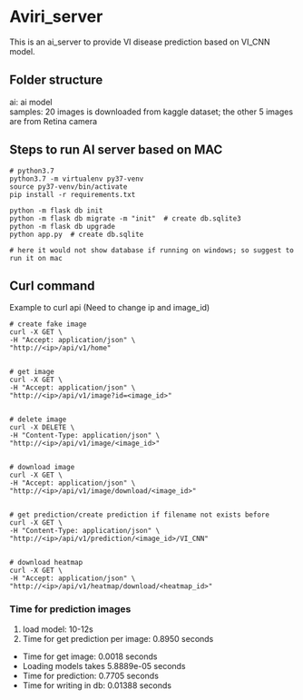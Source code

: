# Aviri_server
This is an ai_server to provide VI disease prediction based on VI_CNN model.

## Folder structure
ai: ai model <br>
samples: 20 images is downloaded from kaggle dataset; the other 5 images are from Retina camera


## Steps to run AI server based on MAC
```
# python3.7 
python3.7 -m virtualenv py37-venv
source py37-venv/bin/activate
pip install -r requirements.txt

python -m flask db init 
python -m flask db migrate -m "init"  # create db.sqlite3
python -m flask db upgrade
python app.py  # create db.sqlite

# here it would not show database if running on windows; so suggest to run it on mac
```

## Curl command 
Example to curl api (Need to change ip and image_id)
```
# create fake image 
curl -X GET \
-H "Accept: application/json" \
"http://<ip>/api/v1/home"  


# get image 
curl -X GET \
-H "Accept: application/json" \
"http://<ip>/api/v1/image?id=<image_id>"


# delete image 
curl -X DELETE \
-H "Content-Type: application/json" \
"http://<ip>/api/v1/image/<image_id>"


# download image 
curl -X GET \
-H "Accept: application/json" \
"http://<ip>/api/v1/image/download/<image_id>"


# get prediction/create prediction if filename not exists before
curl -X GET \
-H "Content-Type: application/json" \
"http://<ip>/api/v1/prediction/<image_id>/VI_CNN"


# download heatmap
curl -X GET \
-H "Accept: application/json" \
"http://<ip>/api/v1/heatmap/download/<heatmap_id>"
```


### Time for prediction images

1) load model: 10-12s
2) Time for get prediction per image:  0.8950 seconds <br>
  - Time for get image:  0.0018 seconds <br>
  - Loading models takes 5.8889e-05 seconds <br>
  - Time for prediction: 0.7705 seconds <br>
  - Time for writing in db:  0.01388 seconds <br>




